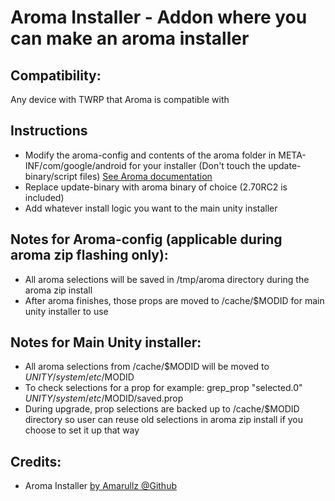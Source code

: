 # Aroma Installer - Addon where you can make an aroma installer

## Compatibility:
Any device with TWRP that Aroma is compatible with

## Instructions
* Modify the aroma-config and contents of the aroma folder in META-INF/com/google/android for your installer (Don't touch the update-binary/script files) [See Aroma documentation](https://forum.xda-developers.com/showthread.php?t=1461712)
* Replace update-binary with aroma binary of choice (2.70RC2 is included)
* Add whatever install logic you want to the main unity installer

## Notes for Aroma-config (applicable during aroma zip flashing only):
* All aroma selections will be saved in /tmp/aroma directory during the aroma zip install
* After aroma finishes, those props are moved to /cache/$MODID for main unity installer to use

## Notes for Main Unity installer:
* All aroma selections from /cache/$MODID will be moved to $UNITY/system/etc/$MODID
* To check selections for a prop for example: grep_prop "selected.0" $UNITY/system/etc/$MODID/saved.prop
* During upgrade, prop selections are backed up to /cache/$MODID directory so user can reuse old selections in aroma zip install if you choose to set it up that way

## Credits:
* Aroma Installer [by Amarullz @Github](https://github.com/amarullz/AROMA-Installer)
